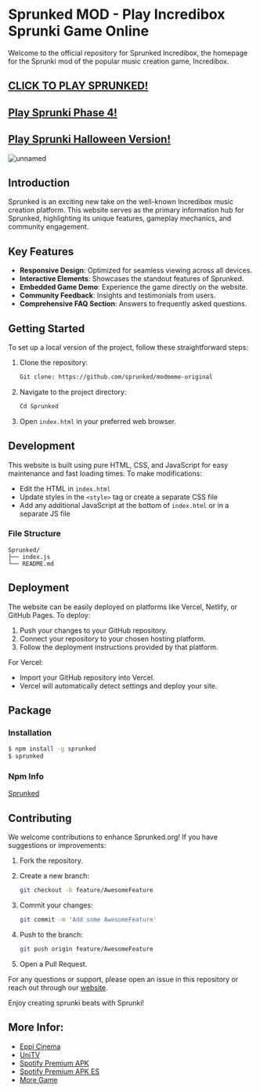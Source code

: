 # Sprunked MOD - Play Incredibox Sprunki Game Online

Welcome to the official repository for Sprunked Incredibox, the homepage for the Sprunki mod of the popular music creation game, Incredibox.

## [CLICK TO PLAY SPRUNKED!](https://tinyurl.com/52cdf5rd)

## [Play Sprunki Phase 4!](https://github.com/Sprunki-Phase-4-Game)

## [Play Sprunki Halloween Version!](https://github.com/Sprunki-Halloween)

![unnamed](https://github.com/user-attachments/assets/41625f6b-fdf2-4177-94fd-c08a1bb3efa4)

## Introduction

Sprunked is an exciting new take on the well-known Incredibox music creation platform. This website serves as the primary information hub for Sprunked, highlighting its unique features, gameplay mechanics, and community engagement.

## Key Features

- **Responsive Design**: Optimized for seamless viewing across all devices.
- **Interactive Elements**: Showcases the standout features of Sprunked.
- **Embedded Game Demo**: Experience the game directly on the website.
- **Community Feedback**: Insights and testimonials from users.
- **Comprehensive FAQ Section**: Answers to frequently asked questions.

## Getting Started

To set up a local version of the project, follow these straightforward steps:

1. Clone the repository:

   ```bash
   Git clone: https://github.com/sprunked/modmeme-original
   ```

2. Navigate to the project directory:

   ```bash
   Cd Sprunked
   ```

3. Open `index.html` in your preferred web browser.

## Development

This website is built using pure HTML, CSS, and JavaScript for easy maintenance and fast loading times. To make modifications:

- Edit the HTML in `index.html`
- Update styles in the `<style>` tag or create a separate CSS file
- Add any additional JavaScript at the bottom of `index.html` or in a separate JS file

### File Structure

```
Sprunked/
├── index.js
└── README.md
```

## Deployment

The website can be easily deployed on platforms like Vercel, Netlify, or GitHub Pages. To deploy:

1. Push your changes to your GitHub repository.
2. Connect your repository to your chosen hosting platform.
3. Follow the deployment instructions provided by that platform.

For Vercel:

- Import your GitHub repository into Vercel.
- Vercel will automatically detect settings and deploy your site.

## Package

### Installation

```bash
$ npm install -g sprunked
$ sprunked
```

### Npm Info

[Sprunked](https://www.npmjs.com/package/)

## Contributing

We welcome contributions to enhance Sprunked.org! If you have suggestions or improvements:

1. Fork the repository.
2. Create a new branch:

   ```bash
   git checkout -b feature/AwesomeFeature
   ```

3. Commit your changes:

   ```bash
   git commit -m 'Add some AwesomeFeature'
   ```

4. Push to the branch:

   ```bash
   git push origin feature/AwesomeFeature
   ```

5. Open a Pull Request.

For any questions or support, please open an issue in this repository or reach out through our [website](https://github.com/Youtube-Premium-APK).

Enjoy creating sprunki beats with Sprunki!
## More Infor:
- [Eppi Cinema](https://github.com/Eppi-Cinema)
- [UniTV](https://github.com/Uni-TV)
- [Spotify Premium APK](https://github.com/Spotify-Premium-Mobile)
- [Spotify Premium APK ES](https://github.com/Spotify-Premium-2024)
- [More Game](https://github.com/Rejekibet-Slot-APK)
